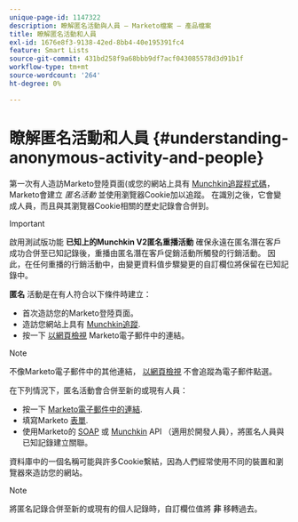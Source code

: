 ```yaml
---
unique-page-id: 1147322
description: 瞭解匿名活動與人員 — Marketo檔案 — 產品檔案
title: 瞭解匿名活動和人員
exl-id: 1676e8f3-9138-42ed-8bb4-40e195391fc4
feature: Smart Lists
source-git-commit: 431bd258f9a68bbb9df7acf043085578d3d91b1f
workflow-type: tm+mt
source-wordcount: '264'
ht-degree: 0%

---
```


# 瞭解匿名活動和人員 {#understanding-anonymous-activity-and-people}

第一次有人造訪Marketo登陸頁面(或您的網站上具有 [Munchkin追蹤程式碼](/help/marketo/product-docs/administration/additional-integrations/add-munchkin-tracking-code-to-your-website.md)，Marketo會建立 _匿名活動_ 並使用瀏覽器Cookie加以追蹤。 在識別之後，它會變成人員，而且與其瀏覽器Cookie相關的歷史記錄會合併到。

>[!IMPORTANT]
>
>啟用測試版功能 **已知上的Munchkin V2匿名重播活動** 確保永遠在匿名潛在客戶成功合併至已知記錄後，重播由匿名潛在客戶促銷活動所觸發的行銷活動。 因此，在任何重播的行銷活動中，由變更資料值步驟變更的自訂欄位將保留在已知記錄中。

**匿名** 活動是在有人符合以下條件時建立：

* 首次造訪您的Marketo登陸頁面。
* 造訪您網站上具有 [Munchkin追蹤](/help/marketo/product-docs/administration/additional-integrations/add-munchkin-tracking-code-to-your-website.md).
* 按一下 [以網頁檢視](/help/marketo/product-docs/email-marketing/general/functions-in-the-editor/add-a-view-as-web-page-link-to-an-email.md) Marketo電子郵件中的連結。

>[!NOTE]
>
>不像Marketo電子郵件中的其他連結， [以網頁檢視](/help/marketo/product-docs/email-marketing/general/functions-in-the-editor/add-a-view-as-web-page-link-to-an-email.md) 不會追蹤為電子郵件點選。

在下列情況下，匿名活動會合併至新的或現有人員：

* 按一下 [Marketo電子郵件中的連結](/help/marketo/product-docs/email-marketing/general/using-tokens/add-a-system-token-as-a-link-in-an-email.md).
* 填寫Marketo [表單](/help/marketo/product-docs/demand-generation/forms/form-actions/embed-a-form-on-your-website.md).
* 使用Marketo的 [SOAP](/help/marketo/product-docs/administration/additional-integrations/configuring-your-soap-api-settings.md) 或 [Munchkin](/help/marketo/product-docs/administration/additional-integrations/add-munchkin-tracking-code-to-your-website.md) API （適用於開發人員），將匿名人員與已知記錄建立關聯。

資料庫中的一個名稱可能與許多Cookie繫結，因為人們經常使用不同的裝置和瀏覽器來造訪您的網站。

>[!NOTE]
>
>將匿名記錄合併至新的或現有的個人記錄時，自訂欄位值將 **非** 移轉過去。
